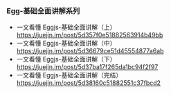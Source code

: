 ### Egg-基础全面讲解系列

- 一文看懂 Eggjs-基础全面讲解（上） <https://juejin.im/post/5d357f0e51882563914b49bb>
- 一文看懂 Eggjs-基础全面讲解（中） <https://juejin.im/post/5d36679ce51d45554877a6ab>
- 一文看懂 Eggjs-基础全面讲解（下） <https://juejin.im/post/5d37ba17f265da1bc94f2f97>
- 一文看懂 Eggjs-基础全面讲解（完结） <https://juejin.im/post/5d38160c51882551c37fbcd2>
